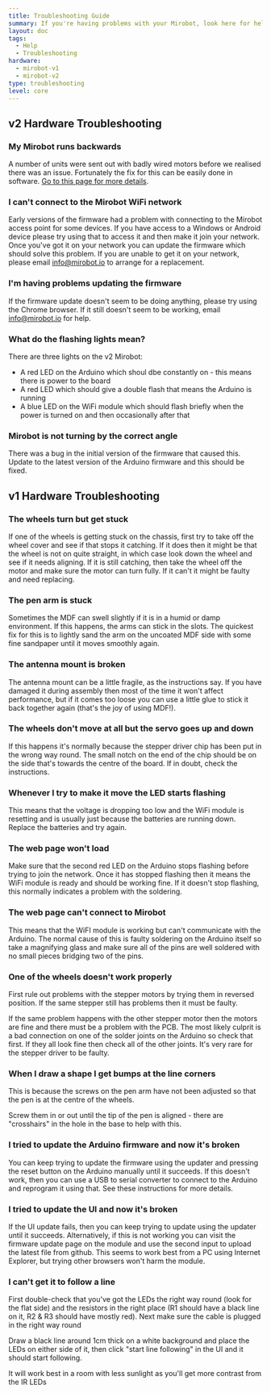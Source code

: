 ```yaml
---
title: Troubleshooting Guide
summary: If you're having problems with your Mirobot, look here for help
layout: doc
tags:
  - Help
  - Troubleshooting
hardware:
  - mirobot-v1
  - mirobot-v2
type: troubleshooting
level: core
---
```


v2 Hardware Troubleshooting
---------------------------

### My Mirobot runs backwards
A number of units were sent out with badly wired motors before we realised there was an issue. Fortunately the fix for this can be easily done in software. [Go to this page for more details](../flipping-motors/).

### I can't connect to the Mirobot WiFi network
Early versions of the firmware had a problem with connecting to the Mirobot access point for some devices. If you have access to a Windows or Android device please try using that to access it and then make it join your network. Once you've got it on your network you can update the firmware which should solve this problem. If you are unable to get it on your network, please email [info@mirobot.io](mailto:info@mirobot.io) to arrange for a replacement.

### I'm having problems updating the firmware
If the firmware update doesn't seem to be doing anything, please try using the Chrome browser. If it still doesn't seem to be working, email [info@mirobot.io](mailto:info@mirobot.io) for help.

### What do the flashing lights mean?
There are three lights on the v2 Mirobot:

 - A red LED on the Arduino which shoul dbe constantly on - this means there is power to the board
 - A red LED which should give a double flash that means the Arduino is running
 - A blue LED on the WiFi module which should flash briefly when the power is turned on and then occasionally after that

### Mirobot is not turning by the correct angle
There was a bug in the initial version of the firmware that caused this. Update to the latest version of the Arduino firmware and this should be fixed.

v1 Hardware Troubleshooting
---------------------------

### The wheels turn but get stuck
If one of the wheels is getting stuck on the chassis, first try to take off the wheel cover and see if that stops it catching. If it does then it might be that the wheel is not on quite straight, in which case look down the wheel and see if it needs aligning. If it is still catching, then take the wheel off the motor and make sure the motor can turn fully. If it can't it might be faulty and need replacing.

### The pen arm is stuck
Sometimes the MDF can swell slightly if it is in a humid or damp environment. If this happens, the arms can stick in the slots. The quickest fix for this is to lightly sand the arm on the uncoated MDF side with some fine sandpaper until it moves smoothly again.

### The antenna mount is broken
The antenna mount can be a little fragile, as the instructions say. If you have damaged it during assembly then most of the time it won't affect performance, but if it comes too loose you can use a little glue to stick it back together again (that's the joy of using MDF!).

### The wheels don't move at all but the servo goes up and down
If this happens it's normally because the stepper driver chip has been put in the wrong way round. The small notch on the end of the chip should be on the side that's towards the centre of the board. If in doubt, check the instructions.

### Whenever I try to make it move the LED starts flashing
This means that the voltage is dropping too low and the WiFi module is resetting and is usually just because the batteries are running down. Replace the batteries and try again.

### The web page won't load
Make sure that the second red LED on the Arduino stops flashing before trying to join the network. Once it has stopped flashing then it means the WiFi module is ready and should be working fine. If it doesn't stop flashing, this normally indicates a problem with the soldering.

### The web page can't connect to Mirobot
This means that the WiFI module is working but can't communicate with the Arduino. The normal cause of this is faulty soldering on the Arduino itself so take a magnifying glass and make sure all of the pins are well soldered with no small pieces bridging two of the pins.

### One of the wheels doesn't work properly
First rule out problems with the stepper motors by trying them in reversed position. If the same stepper still has problems then it must be faulty.

If the same problem happens with the other stepper motor then the motors are fine and there must be a problem with the PCB. The most likely culprit is a bad connection on one of the solder joints on the Arduino so check that first. If they all look fine then check all of the other joints. It's very rare for the stepper driver to be faulty.

### When I draw a shape I get bumps at the line corners
This is because the screws on the pen arm have not been adjusted so that the pen is at the centre of the wheels.

Screw them in or out until the tip of the pen is aligned - there are "crosshairs" in the hole in the base to help with this.

### I tried to update the Arduino firmware and now it's broken
You can keep trying to update the firmware using the updater and pressing the reset button on the Arduino manually until it succeeds. If this doesn't work, then you can use a USB to serial converter to connect to the Arduino and reprogram it using that. See these instructions for more details.

### I tried to update the UI and now it's broken
If the UI update fails, then you can keep trying to update using the updater until it succeeds. Alternatively, if this is not working you can visit the firmware update page on the module and use the second input to upload the latest file from github. This seems to work best from a PC using Internet Explorer, but trying other browsers won't harm the module.

### I can't get it to follow a line
First double-check that you've got the LEDs the right way round (look for the flat side) and the resistors in the right place (R1 should have a black line on it, R2 & R3 should have mostly red). Next make sure the cable is plugged in the right way round

Draw a black line around 1cm thick on a white background and place the LEDs on either side of it, then click "start line following" in the UI and it should start following.

It will work best in a room with less sunlight as you'll get more contrast from the IR LEDs